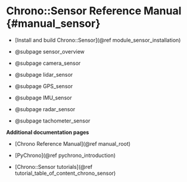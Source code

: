 Chrono::Sensor Reference Manual {#manual_sensor}
=================================

* [Install and build Chrono::Sensor](@ref module_sensor_installation)

* @subpage sensor_overview
* @subpage camera_sensor
* @subpage lidar_sensor
* @subpage GPS_sensor
* @subpage IMU_sensor
* @subpage radar_sensor
* @subpage tachometer_sensor


**Additional documentation pages**

* [Chrono Reference Manual](@ref manual_root)

* [PyChrono](@ref pychrono_introduction)

* [Chrono::Sensor tutorials](@ref tutorial_table_of_content_chrono_sensor)
